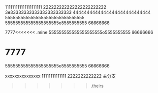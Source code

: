 111111111111111111111
222222222222222222222222   
3e33333333333333333333333
4444444444444444444444444444
5555555555555555555555555555555
555555555555555555555o5555555555
66666666

7777<<<<<<< .mine
555555555555555555555o5555555555
66666666

7777
=======
555555555555555555555o5555555555
66666666

xxxxxxxxxxxxxxx
11111111111111
2222222222222
主分支
>>>>>>> .theirs
